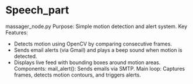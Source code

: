 # Speech_part

massager_node.py
Purpose: Simple motion detection and alert system.
Key Features:
- Detects motion using OpenCV by comparing consecutive frames.
- Sends email alerts (via Gmail) and plays a beep sound when motion is detected.
- Displays live feed with bounding boxes around motion areas.
Components:
mail_alert(): Sends emails via SMTP.
Main loop: Captures frames, detects motion contours, and triggers alerts.

